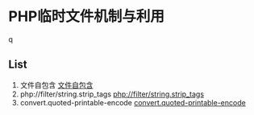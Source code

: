 # PHP临时文件机制与利用
q
## List
1. 文件自包含 [文件自包含](./POC1)
2. php://filter/string.strip_tags [php://filter/string.strip_tags](./POC2)
3. convert.quoted-printable-encode [convert.quoted-printable-encode](./POC3)
